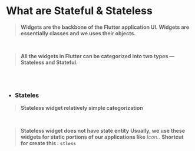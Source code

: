 # What are Stateful & Stateless

> **Widgets are the backbone of the Flutter application UI. Widgets are essentially classes and we uses their objects.**
<br>

> **All the widgets in Flutter can be categorized into two types — Stateless and Stateful.** 
<br>
<br>

* ### Stateles

> **Stateless widget relatively simple categorization**
<br>

> **Stateless widget does not have state entity**
> **Usually, we use these widgets for static portions of our applications like** *Icon.*.
> **Shortcut for create this : ``stless``**
